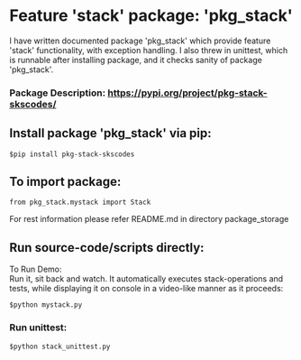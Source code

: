 # Feature 'stack' package: 'pkg_stack' #

I have written documented package 'pkg_stack' which provide feature 'stack' functionality, with exception handling. I also threw in unittest, which is runnable after installing package, and it checks sanity of package 'pkg_stack'.      

###  Package Description: https://pypi.org/project/pkg-stack-skscodes/  ###

## Install package 'pkg_stack' via pip: ##         
```
$pip install pkg-stack-skscodes
```     
     
## To import package:          ##
```
from pkg_stack.mystack import Stack
```       
For rest information please refer README.md in directory package_storage      
     
     
## Run source-code/scripts directly:     ##
To Run Demo:            
Run it, sit back and watch. It automatically executes stack-operations and tests, while displaying it on console in a video-like manner as it proceeds:         
```
$python mystack.py
```           
      
### Run unittest:         ##  
```
$python stack_unittest.py
```
   


